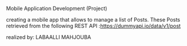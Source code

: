 Mobile Application Development (Project) 

creating a mobile app that allows to manage a list of Posts. These Posts
retrieved from the following REST API :https://dummyapi.io/data/v1/post

realized by: LABAALLI MAHJOUBA 
